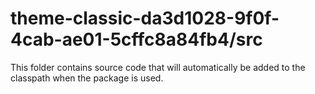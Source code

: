 # theme-classic-da3d1028-9f0f-4cab-ae01-5cffc8a84fb4/src

This folder contains source code that will automatically be added to the classpath when
the package is used.
